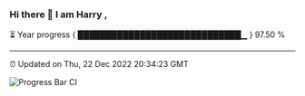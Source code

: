 ### Hi there 👋 I am Harry , 

⏳ Year progress { █████████████████████████████▁ } 97.50 %

---

⏰ Updated on Thu, 22 Dec 2022 20:34:23 GMT

![Progress Bar CI](https://github.com/duykhang68/duykhang68/workflows/Progress%20Bar%20CI/badge.svg)
